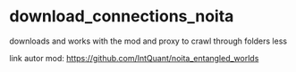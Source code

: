 # download_connections_noita
downloads and works with the mod and proxy to crawl through folders less

link autor mod: https://github.com/IntQuant/noita_entangled_worlds
